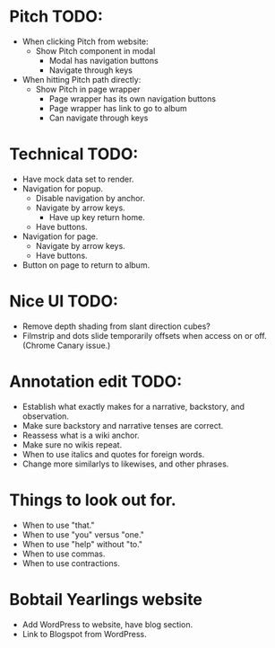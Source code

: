 # Pitch TODO:
* When clicking Pitch from website:
    * Show Pitch component in modal
        * Modal has navigation buttons
        * Navigate through keys
* When hitting Pitch path directly:
    * Show Pitch in page wrapper
        * Page wrapper has its own navigation buttons
        * Page wrapper has link to go to album
        * Can navigate through keys

# Technical TODO:
* Have mock data set to render.
* Navigation for popup.
    * Disable navigation by anchor.
    * Navigate by arrow keys.
        * Have up key return home.
    * Have buttons.
* Navigation for page.
    * Navigate by arrow keys.
    * Have buttons.
* Button on page to return to album.

# Nice UI TODO:
* Remove depth shading from slant direction cubes?
* Filmstrip and dots slide temporarily offsets when access on or off. (Chrome Canary issue.)

# Annotation edit TODO:
* Establish what exactly makes for a narrative, backstory, and observation.
* Make sure backstory and narrative tenses are correct.
* Reassess what is a wiki anchor.
* Make sure no wikis repeat.
* When to use italics and quotes for foreign words.
* Change more similarlys to likewises, and other phrases.

# Things to look out for.
* When to use "that."
* When to use "you" versus "one."
* When to use "help" without "to."
* When to use commas.
* When to use contractions.

# Bobtail Yearlings website
* Add WordPress to website, have blog section.
* Link to Blogspot from WordPress.
